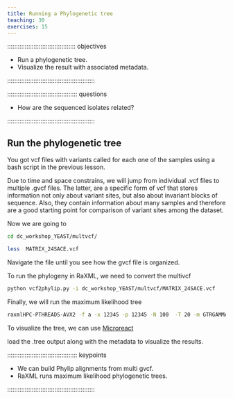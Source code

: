 ```yaml
---
title: Running a Phylogenetic tree
teaching: 30
exercises: 15
---
```


::::::::::::::::::::::::::::::::::::::: objectives

- Run a phylogenetic tree.
- Visualize the result with associated metadata.

::::::::::::::::::::::::::::::::::::::::::::::::::

:::::::::::::::::::::::::::::::::::::::: questions

- How are the sequenced isolates related?

::::::::::::::::::::::::::::::::::::::::::::::::::

## Run the phylogenetic tree

You got vcf files with variants called for each one of the samples using a bash script in the previous lesson.

Due to time and space constrains, we will jump from individual .vcf files to multiple .gvcf files. The latter, are a specific form of vcf that stores information not only about variant sites, but also about invariant blocks of sequence. Also, they contain information about many samples and therefore are a good starting point for comparison of variant sites among the dataset.

Now we are going to 

```bash
cd dc_workshop_YEAST/multvcf/

less  MATRIX_24SACE.vcf

```

Navigate the file until you see how the gvcf file is organized.

To run the phylogeny in RaXML, we need to convert the multivcf

```bash
python vcf2phylip.py -i dc_workshop_YEAST/multvcf/MATRIX_24SACE.vcf 
```

Finally, we will run the maximum likelihood tree

```bash
raxmlHPC-PTHREADS-AVX2 -f a -x 12345 -p 12345 -N 100  -T 20 -m GTRGAMMA -s dc_workshop_YEAST/multvcf/MATRIX_24SACE.vcf.min4.phy -n Phylogeny_Yeast.tree 
```

To visualize the tree, we can use [Microreact](https://microreact.org/)  
  
  
load the .tree output along with the metadata to visualize the results.


:::::::::::::::::::::::::::::::::::::::: keypoints

- We can build Phylip alignments from multi gvcf.
- RaXML runs maximum likelihood phylogenetic trees.

::::::::::::::::::::::::::::::::::::::::::::::::::


